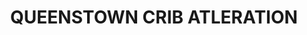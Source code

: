 ---
title: QUEENSTOWN CRIB ATLERATION
description: >
  Alteration and addition to 1930's (est) crib in Queenstown (Concept cred SGA Architects)
year: 2023
position: 1
images:
  - src: /assets/uploads/A-2310-1.jpg
  - src: /assets/uploads/A-2310-2.jpeg
  - src: /assets/uploads/A-2310-3.jpeg
tags: alterations
---